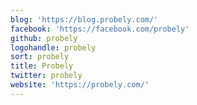 ```yaml
---
blog: 'https://blog.probely.com/'
facebook: 'https://facebook.com/probely'
github: probely
logohandle: probely
sort: probely
title: Probely
twitter: probely
website: 'https://probely.com/'
---
```

